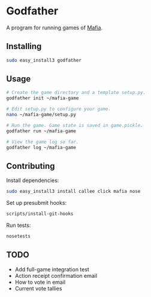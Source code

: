 # Godfather

A program for running games of [Mafia](http://wiki.mafiascum.net/).


## Installing

```sh
sudo easy_install3 godfather
```


## Usage

```sh
# Create the game directory and a template setup.py.
godfather init ~/mafia-game

# Edit setup.py to configure your game.
nano ~/mafia-game/setup.py

# Run the game. Game state is saved in game.pickle.
godfather run ~/mafia-game

# View the game log so far.
godfather log ~/mafia-game
```


## Contributing

Install dependencies:
```sh
sudo easy_install3 install callee click mafia nose
```

Set up presubmit hooks:
```sh
scripts/install-git-hooks
```

Run tests:
```sh
nosetests
```


## TODO

- Add full-game integration test
- Action receipt confirmation email
- How to vote in email
- Current vote tallies

